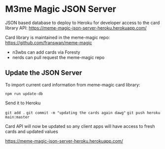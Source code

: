 # M3me Magic JSON Server

JSON based database to deploy to Heroku for developer access to the card library API: https://meme-magic-json-server-heroku.herokuapp.com/

Card library is maintained in the meme-magic repo: https://github.com/franswan/meme-magic
- n3wbs can add cards via Foresty
- nerds can pull request the meme-magic repo


## Update the JSON Server

To import current card information from meme-magic card library:

`npm run update-db`

Send it to Heroku

`git add .`
`git commit -m "updating the cards again dawg"`
`git push heroku main:master`

Card API will now be updated so any client apps will have access to fresh cards and updated values

https://meme-magic-json-server-heroku.herokuapp.com/
